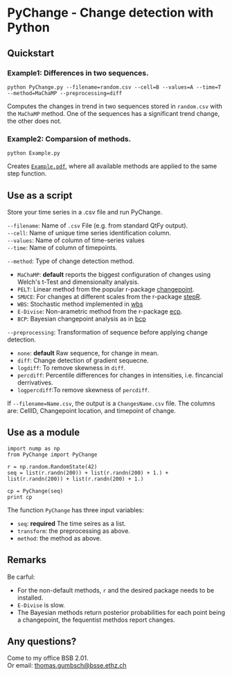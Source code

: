 # PyChange - Change detection with Python

## Quickstart

### Example1: Differences in two sequences.  

```
python PyChange.py --filename=random.csv --cell=B --values=A --time=T --method=MaChaMP --preprocessing=diff
```

Computes the changes in trend in two sequences stored in `random.csv` with the `MaChaMP` method. One of the sequences has a significant trend change, the other does not.   

### Example2: Comparsion of methods.   

```
python Example.py
```

Creates [`Example.pdf`](./Example.pdf), where all available methods are applied to the same step function.    

## Use as a script   

Store your time series in a .csv file and run PyChange.  

`--filename`: Name of `.csv` File (e.g. from standard QtFy output).  
`--cell`: Name of unique time series identification column.     
`--values`: Name of column of time-series values    
`--time`: Name of column of timepoints.    

`--method`: Type of change detection method. 
- `MaChaMP`: **default** reports the biggest configuration of changes using Welch's t-Test and dimensionalty analysis.     
- `PELT`: Linear method from the popular r-package [changepoint](https://cran.r-project.org/web/packages/changepoint/index.html). 
- `SMUCE`: For changes at different scales from the r-package [stepR](https://cran.r-project.org/web/packages/stepR/index.html).    
- `WBS`: Stochastic method implemented in [wbs](https://cran.r-project.org/web/packages/wbs/index.html)   
- `E-Divise`: Non-arametric method from the r-package [ecp](https://cran.r-project.org/web/packages/ecp/index.html).   
- `BCP`: Bayesian changepoint analysis as in [bcp](https://cran.r-project.org/web/packages/bcp/index.html)

`--preprocessing`: Transformation of sequence before applying change detection. 
- `none`: **default**  Raw sequence, for change in mean.   
- `diff`: Change detection of gradient sequecne.   
- `logdiff`: To remove skewness in `diff`.  
- `percdiff`: Percentile differences for changes in intensities, i.e. fincancial derrivatives.    
- `logpercdiff`:To remove skewness of `percdiff`. 

If `--filename=Name.csv`, the output is a `ChangesName.csv` file. The columns are: CellID, Changepoint location, and timepoint of change.    

## Use as a module  

```
import nump as np
from PyChange import PyChange

r = np.random.RandomState(42)
seq = list(r.randn(200)) + list(r.randn(200) + 1.) + list(r.randn(200)) + list(r.randn(200) + 1.)

cp = PyChange(seq)
print cp
```

The function `PyChange` has three input variables:   
- `seq`: **required** The time seires as a list.  
- `transform`: the preprocessing as above.    
- `method`: the method as above.   


## Remarks  

Be carful:    
- For the non-default methods, `r` and the desired package needs to be installed.      
- `E-Divise` is slow.    
- The Bayesian methods return posterior probabilities for each point being a changepoint, the fequentist methdos report changes.  

## Any questions?  

Come to my office BSB 2.01.   
Or email: thomas.gumbsch@bsse.ethz.ch 
